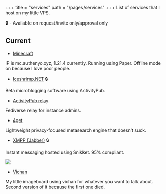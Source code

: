 +++
title = "services"
path = "/pages/services"
+++
List of services that I host on my little VPS.

🔒 - Available on request/invite only/approval only





## Current

- [Minecraft](https://mc.authenyo.xyz)

IP is mc.authenyo.xyz, 1.21.4 currently. Running using Paper. Offline mode on because I love poor people.

- [Iceshrimp.NET](https://iceshrimp.authenyo.xyz) 🔒

Beta microblogging software using ActivityPub.

- [ActivityPub relay](https://relay.authenyo.xyz)

Fediverse relay for instance admins.

- [4get](https://4get.authenyo.xyz)

Lightweight privacy-focused metasearch engine that doesn't suck. 


- [XMPP (Jabber)](https://xmpp.authenyo.xyz) 🔒

Instant messaging hosted using Snikket. 95% compliant.

<a href='https://compliance.conversations.im/server/xmpp.authenyo.xyz'><img src='https://compliance.conversations.im/badge/xmpp.authenyo.xyz'></a>

- [Vichan](https://chan.authenyo.xyz)

My little imageboard using vichan for whatever you want to talk about. Second version of it because the first one died.